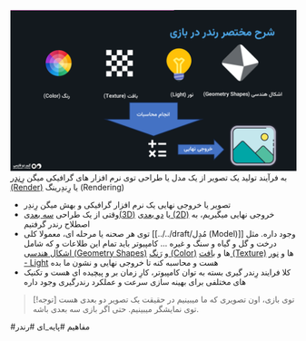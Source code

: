![](_resources/رِندِر%20(Render)%20چیه%20و%20یعنی%20چی.png)
به فرآیند تولید یک تصویر از یک مدل یا طراحی توی نرم افزار های گرافیکی میگن [رِندِر (Render)](رِندِر%20(Render).md) یا رِندِرینگ (Rendering)

- تصویر یا خروجی نهایی یک نرم افزار گرافیکی و بهش میگن رِندِر
- وقتی از یک طراحی [سه بعدی(3D)](سه%20بعدی(3D).md) یا [دو بعدی (2D)](دو%20بعدی%20(2D).md) خروجی نهایی میگیریم، به اصطلاح رندر گرفتیم
- توی هر صحنه یا مرحله ای، معمولا کلی [[../../draft/مُدِل (Model)]] وجود داره. مثل درخت و گل و گیاه و سنگ و غیره ... کامپیوتر باید تمام این طلاعات و که شامل [اشکال هندسی (Geometry Shapes)](../ریاضی%20-%20Mathematics/اشکال%20هندسی%20(Geometry%20Shapes).md) و [رَنگ (Color)](رَنگ%20(Color)) ها و [بافت (Texture)](../../draft/بافت%20(Texture).md) ها و [نور - Light](../../draft/نور%20-%20Light.md) هست و محاسبه کنه تا خروجی نهایی و نشون ما بده
- کلا فرایند رِندر گیری بسته به توان کامپیوتر، کارِ زمان بر و پیچیده ای هست و تکنیک های مختلفی برای بهینه سازی سرعت و عملکرد رندرگیری وجود داره

> [!توجه]
> توی بازی، اون تصویری که ما میبینیم در حقیقت یک تصویر دو بعدی هست توی نمایشگر میبینیم. حتی اگر بازی سه بعدی باشه. 

#مفاهیم #پایه_ای #رندر 